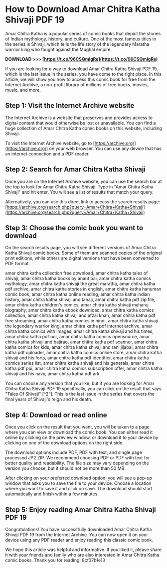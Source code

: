 
 
# How to Download Amar Chitra Katha Shivaji PDF 19
 
Amar Chitra Katha is a popular series of comic books that depict the stories of Indian mythology, history, and culture. One of the most famous titles in the series is Shivaji, which tells the life story of the legendary Maratha warrior king who fought against the Mughal empire.
 
**DOWNLOAD &gt;&gt;&gt; [https://t.co/96CSQmlgRe](https://t.co/96CSQmlgRe)**


 
If you are looking for a way to download Amar Chitra Katha Shivaji PDF 19, which is the last issue in the series, you have come to the right place. In this article, we will show you how to access this comic book for free from the Internet Archive, a non-profit library of millions of free books, movies, music, and more.
 
## Step 1: Visit the Internet Archive website
 
The Internet Archive is a website that preserves and provides access to digital content that would otherwise be lost or unavailable. You can find a huge collection of Amar Chitra Katha comic books on this website, including Shivaji.
 
To visit the Internet Archive website, go to [https://archive.org/](https://archive.org/) on your web browser. You can use any device that has an internet connection and a PDF reader.
 
## Step 2: Search for Amar Chitra Katha Shivaji
 
Once you are on the Internet Archive website, you can use the search bar at the top to look for Amar Chitra Katha Shivaji. Type in "Amar Chitra Katha Shivaji" and hit enter. You will see a list of results that match your query.
 
Alternatively, you can use this direct link to access the search results page: [https://archive.org/search.php?query=Amar+Chitra+Katha+Shivaji](https://archive.org/search.php?query=Amar+Chitra+Katha+Shivaji)
 
## Step 3: Choose the comic book you want to download
 
On the search results page, you will see different versions of Amar Chitra Katha Shivaji comic books. Some of them are scanned copies of the original print editions, while others are digital versions that have been converted to PDF format.
 
amar chitra katha collection free download,  amar chitra katha tales of shivaji,  amar chitra katha books by anant pai,  amar chitra katha comics mythology,  amar chitra katha shivaji the great maratha,  amar chitra katha pdf archive,  amar chitra katha stories in english,  amar chitra katha hanuman comic book,  amar chitra katha online reading,  amar chitra katha indian history,  amar chitra katha shivaji and tanaji,  amar chitra katha pdf zip file,  amar chitra katha children's comics,  amar chitra katha shivaji maharaj biography,  amar chitra katha ebook download,  amar chitra katha comics collection,  amar chitra katha shivaji and afzal khan,  amar chitra katha pdf free streaming,  amar chitra katha comics in hindi,  amar chitra katha shivaji the legendary warrior king,  amar chitra katha pdf internet archive,  amar chitra katha comics with images,  amar chitra katha shivaji and his times,  amar chitra katha pdf ocr,  amar chitra katha comics opensource,  amar chitra katha shivaji and bajirao,  amar chitra katha pdf scanner,  amar chitra katha comics for kids,  amar chitra katha shivaji and rani jijabai,  amar chitra katha pdf uploader,  amar chitra katha comics online store,  amar chitra katha shivaji and his forts,  amar chitra katha pdf identifier,  amar chitra katha comics series list,  amar chitra katha shivaji and his generals,  amar chitra katha pdf ppi,  amar chitra katha comics subscription offer,  amar chitra katha shivaji and his navy,  amar chitra katha pdf ark
 
You can choose any version that you like, but if you are looking for Amar Chitra Katha Shivaji PDF 19 specifically, you can click on the result that says "Tales Of Shivaji" [^2^]. This is the last issue in the series that covers the final years of Shivaji's reign and his death.
 
## Step 4: Download or read online
 
Once you click on the result that you want, you will be taken to a page where you can view or download the comic book. You can either read it online by clicking on the preview window, or download it to your device by clicking on one of the download options on the right side.
 
The download options include PDF, PDF with text, and single page processed JP2 ZIP. We recommend choosing PDF or PDF with text for better quality and readability. The file size may vary depending on the version you choose, but it should not be more than 50 MB.
 
After clicking on your preferred download option, you will see a pop-up window that asks you to save the file to your device. Choose a location where you want to save it and click on save. The download should start automatically and finish within a few minutes.
 
## Step 5: Enjoy reading Amar Chitra Katha Shivaji PDF 19
 
Congratulations! You have successfully downloaded Amar Chitra Katha Shivaji PDF 19 from the Internet Archive. You can now open it on your device using any PDF reader and enjoy reading this classic comic book.
 
We hope this article was helpful and informative. If you liked it, please share it with your friends and family who are also interested in Amar Chitra Katha comic books. Thank you for reading!
 8cf37b1e13
 
